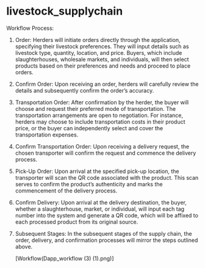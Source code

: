 # livestock_supplychain
Workflow Process:
1. Order: Herders will initiate orders directly through the application, specifying their livestock preferences. They will input details such as livestock type, quantity, location, and price. Buyers, which include slaughterhouses, wholesale markets, and individuals, will then select products based on their preferences and needs and proceed to place orders.

2. Confirm Order: Upon receiving an order, herders will carefully review the details and subsequently confirm the order’s accuracy.

3. Transportation Order: After confirmation by the herder, the buyer will choose and request their preferred mode of transportation. The transportation arrangements are open to negotiation. For instance, herders may choose to include transportation costs in their product price, or the buyer can independently select and cover the transportation expenses.

4. Confirm Transportation Order: Upon receiving a delivery request, the chosen transporter will confirm the request and commence the delivery process.

5. Pick-Up Order: Upon arrival at the specified pick-up location, the transporter will scan the QR code associated with the product. This scan serves to confirm the product’s authenticity and marks the commencement of the delivery process.

6. Confirm Delivery: Upon arrival at the delivery destination, the buyer, whether a slaughterhouse, market, or individual, will input each tag number into the system and generate a QR code, which will be affixed to each processed product from its original source.

7. Subsequent Stages: In the subsequent stages of the supply chain, the order, delivery, and confirmation processes will mirror the steps outlined above.

   [Workflow(Dapp_workflow (3) (1).png)]
